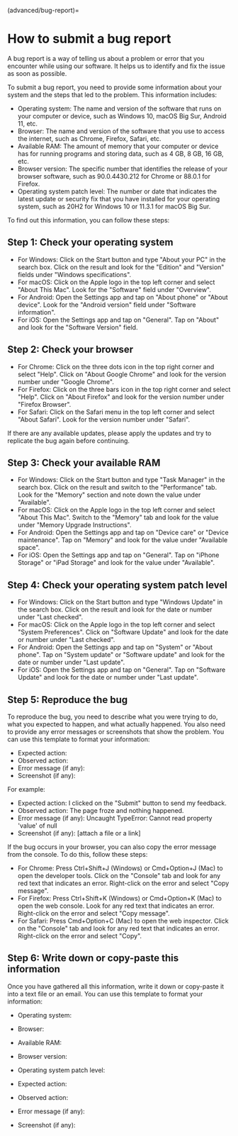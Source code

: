 (advanced/bug-report)=
# How to submit a bug report

A bug report is a way of telling us about a problem or error that you encounter while using our software. It helps us to identify and fix the issue as soon as possible.

To submit a bug report, you need to provide some information about your system and the steps that led to the problem. This information includes:

- Operating system: The name and version of the software that runs on your computer or device, such as Windows 10, macOS Big Sur, Android 11, etc.
- Browser: The name and version of the software that you use to access the internet, such as Chrome, Firefox, Safari, etc.
- Available RAM: The amount of memory that your computer or device has for running programs and storing data, such as 4 GB, 8 GB, 16 GB, etc.
- Browser version: The specific number that identifies the release of your browser software, such as 90.0.4430.212 for Chrome or 88.0.1 for Firefox.
- Operating system patch level: The number or date that indicates the latest update or security fix that you have installed for your operating system, such as 20H2 for Windows 10 or 11.3.1 for macOS Big Sur.

To find out this information, you can follow these steps:

## Step 1: Check your operating system

- For Windows: Click on the Start button and type "About your PC" in the search box. Click on the result and look for the "Edition" and "Version" fields under "Windows specifications".
- For macOS: Click on the Apple logo in the top left corner and select "About This Mac". Look for the "Software" field under "Overview".
- For Android: Open the Settings app and tap on "About phone" or "About device". Look for the "Android version" field under "Software information".
- For iOS: Open the Settings app and tap on "General". Tap on "About" and look for the "Software Version" field.

## Step 2: Check your browser

- For Chrome: Click on the three dots icon in the top right corner and select "Help". Click on "About Google Chrome" and look for the version number under "Google Chrome".
- For Firefox: Click on the three bars icon in the top right corner and select "Help". Click on "About Firefox" and look for the version number under "Firefox Browser".
- For Safari: Click on the Safari menu in the top left corner and select "About Safari". Look for the version number under "Safari".

If there are any available updates, please apply the updates and try to replicate the bug again before continuing.

## Step 3: Check your available RAM

- For Windows: Click on the Start button and type "Task Manager" in the search box. Click on the result and switch to the "Performance" tab. Look for the "Memory" section and note down the value under "Available".
- For macOS: Click on the Apple logo in the top left corner and select "About This Mac". Switch to the "Memory" tab and look for the value under "Memory Upgrade Instructions".
- For Android: Open the Settings app and tap on "Device care" or "Device maintenance". Tap on "Memory" and look for the value under "Available space".
- For iOS: Open the Settings app and tap on "General". Tap on "iPhone Storage" or "iPad Storage" and look for the value under "Available".

## Step 4: Check your operating system patch level

- For Windows: Click on the Start button and type "Windows Update" in the search box. Click on the result and look for the date or number under "Last checked".
- For macOS: Click on the Apple logo in the top left corner and select "System Preferences". Click on "Software Update" and look for the date or number under "Last checked".
- For Android: Open the Settings app and tap on "System" or "About phone". Tap on "System update" or "Software update" and look for the date or number under "Last update".
- For iOS: Open the Settings app and tap on "General". Tap on "Software Update" and look for the date or number under "Last update".

## Step 5: Reproduce the bug

To reproduce the bug, you need to describe what you were trying to do, what you expected to happen, and what actually happened. You also need to provide any error messages or screenshots that show the problem. You can use this template to format your information:

* Expected action: 
* Observed action: 
* Error message (if any): 
* Screenshot (if any): 

For example:

* Expected action: I clicked on the "Submit" button to send my feedback.
* Observed action: The page froze and nothing happened.
* Error message (if any): Uncaught TypeError: Cannot read property 'value' of null
* Screenshot (if any): [attach a file or a link]


If the bug occurs in your browser, you can also copy the error message from the console. To do this, follow these steps:

- For Chrome: Press Ctrl+Shift+J (Windows) or Cmd+Option+J (Mac) to open the developer tools. Click on the "Console" tab and look for any red text that indicates an error. Right-click on the error and select "Copy message".
- For Firefox: Press Ctrl+Shift+K (Windows) or Cmd+Option+K (Mac) to open the web console. Look for any red text that indicates an error. Right-click on the error and select "Copy message".
- For Safari: Press Cmd+Option+C (Mac) to open the web inspector. Click on the "Console" tab and look for any red text that indicates an error. Right-click on the error and select "Copy".

## Step 6: Write down or copy-paste this information

Once you have gathered all this information, write it down or copy-paste it into a text file or an email. You can use this template to format your information:


* Operating system:
* Browser:
* Available RAM:
* Browser version:
* Operating system patch level: 

* Expected action: 
* Observed action: 
* Error message (if any): 
* Screenshot (if any): 
